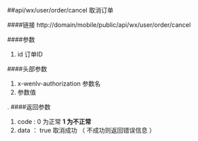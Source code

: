 ##api/wx/user/order/cancel  取消订单

####链接
     http://domain/mobile/public/api/wx/user/order/cancel

####参数
1.  id   订单ID

####头部参数
1. x-wenlv-authorization     参数名
2.    参数值

.
####返回参数
1. code : 0 为正常   **1 为不正常**
2. data  ： true   取消成功  （ 不成功则返回错误信息 ）